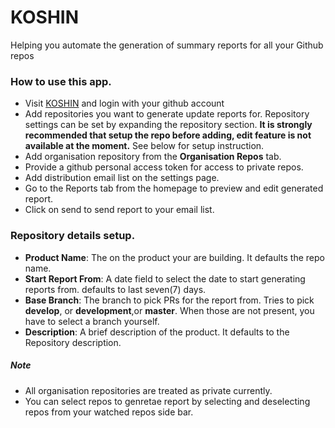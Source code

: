 # KOSHIN

Helping you automate the generation of summary reports for all your Github repos


### How to use this app.
- Visit [KOSHIN](https://koshin.herokuapp.com) and login with your github account
- Add repositories you want to generate update reports for. Repository settings can be set by expanding the repository section.
  **It is strongly recommended that setup the repo before adding, edit feature is not available at the moment.** See below for setup instruction.
- Add organisation repository from the **Organisation Repos** tab.
- Provide a github personal access token for access to private repos.
- Add distribution email list on the settings page.
- Go to the Reports tab from the homepage to preview and edit generated report.
- Click on send to send report to your email list.

### Repository details setup.
 - **Product Name**: The on the product your are building. It defaults the repo name.
 - **Start Report From**: A date field to select the date to start generating reports from. defaults to last seven(7) days.
 - **Base Branch**: The branch to pick PRs for the report from. Tries to pick **develop**, or **development**,or **master**. When those are not present, you have to select a branch yourself.
 - **Description**: A brief description of the product. It defaults to the Repository description.

##### Note
- All organisation repositories are treated as private currently.
- You can select repos to genretae report by selecting and deselecting repos from your watched repos side bar.